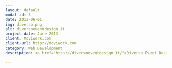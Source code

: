 ```yaml
---
layout: default
modal-id: 3
date: 2013-06-01
img: diverso.png
alt: diversoeventdesign.it
project-date: June 2013
client: Moviwork.com
client-url: http://moviwork.com
category: Web Development
description: <a href="http://diversoeventdesign.it/">Diverso Event Design</a> Out of this hybrid and passionate magma rises Diverso, a fluid dimension of projects which move between Art, Design, Fashion and Food. That means the variegated world of events!

---
```

